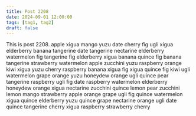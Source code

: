 ```yaml
---
title: Post 2208
date: 2024-09-01 12:00:00
tags: [tag1, tag2]
draft: false
---
```

This is post 2208.
apple
xigua
mango
yuzu
date
cherry
fig
ugli
xigua
elderberry
banana
tangerine
date
tangerine
nectarine
elderberry
watermelon
fig
tangerine
fig
elderberry
xigua
banana
quince
fig
banana
tangerine
strawberry
watermelon
apple
zucchini
yuzu
raspberry
orange
kiwi
xigua
yuzu
cherry
raspberry
banana
xigua
fig
xigua
quince
fig
kiwi
ugli
watermelon
grape
orange
yuzu
honeydew
orange
ugli
quince
pear
tangerine
raspberry
ugli
fig
date
raspberry
watermelon
elderberry
honeydew
orange
xigua
nectarine
zucchini
quince
lemon
pear
zucchini
lemon
mango
strawberry
apple
orange
grape
ugli
fig
quince
watermelon
xigua
quince
elderberry
yuzu
quince
grape
nectarine
orange
ugli
date
quince
tangerine
cherry
xigua
raspberry
strawberry
cherry
